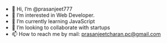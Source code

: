 - 👋 Hi, I’m @prasanjeet777
- 👀 I’m interested in Web Developer.
- 🌱 I’m currently learning JavaScript
- 💞️ I’m looking to collaborate with startups
- 📫 How to reach me by mail: prasanjeetcharan.pc@gmail.com

<!---
prasanjeet777/prasanjeet777 is a ✨ special ✨ repository because its `README.md` (this file) appears on your GitHub profile.
You can click the Preview link to take a look at your changes.
--->
